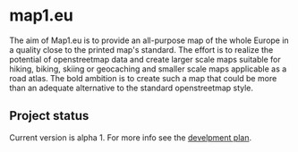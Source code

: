 map1.eu
===========

The aim of Map1.eu is to provide an all-purpose map of the whole Europe in a quality close to the printed map's standard. The effort is to realize the potential of openstreetmap data and create larger scale maps suitable for hiking, biking, skiing or geocaching and smaller scale maps applicable as a road atlas. The bold ambition is to create such a map that could be more than an adequate alternative to the standard openstreetmap style.


Project status
---------------
Current version is alpha 1. For more info see the [develpment plan](/bigr/map1/wiki/Development-plan).
